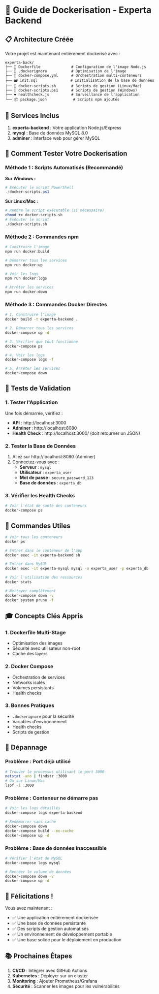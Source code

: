# 🐳 Guide de Dockerisation - Experta Backend

## 📋 **Architecture Créée**

Votre projet est maintenant entièrement dockerisé avec :

```
experta-back/
├── 🐳 Dockerfile              # Configuration de l'image Node.js
├── 🚫 .dockerignore           # Optimisation de l'image
├── 🎼 docker-compose.yml      # Orchestration multi-conteneurs
├── 🗃️ init.sql               # Initialisation de la base de données
├── 🔧 docker-scripts.sh       # Scripts de gestion (Linux/Mac)
├── 🔧 docker-scripts.ps1      # Scripts de gestion (Windows)
├── ❤️ healthcheck.js          # Surveillance de l'application
└── 📦 package.json            # Scripts npm ajoutés
```

## 🎯 **Services Inclus**

1. **experta-backend** : Votre application Node.js/Express
2. **mysql** : Base de données MySQL 8.0
3. **adminer** : Interface web pour gérer MySQL

## 🚀 **Comment Tester Votre Dockerisation**

### **Méthode 1 : Scripts Automatisés (Recommandé)**

**Sur Windows :**
```powershell
# Exécuter le script PowerShell
./docker-scripts.ps1
```

**Sur Linux/Mac :**
```bash
# Rendre le script exécutable (si nécessaire)
chmod +x docker-scripts.sh
# Exécuter le script
./docker-scripts.sh
```

### **Méthode 2 : Commandes npm**

```bash
# Construire l'image
npm run docker:build

# Démarrer tous les services
npm run docker:up

# Voir les logs
npm run docker:logs

# Arrêter les services
npm run docker:down
```

### **Méthode 3 : Commandes Docker Directes**

```bash
# 1. Construire l'image
docker build -t experta-backend .

# 2. Démarrer tous les services
docker-compose up -d

# 3. Vérifier que tout fonctionne
docker-compose ps

# 4. Voir les logs
docker-compose logs -f

# 5. Arrêter les services
docker-compose down
```

## 🧪 **Tests de Validation**

### **1. Tester l'Application**

Une fois démarrée, vérifiez :

- **API** : http://localhost:3000
- **Adminer** : http://localhost:8080
- **Health Check** : http://localhost:3000/ (doit retourner un JSON)

### **2. Tester la Base de Données**

1. Allez sur http://localhost:8080 (Adminer)
2. Connectez-vous avec :
   - **Serveur** : `mysql`
   - **Utilisateur** : `experta_user`
   - **Mot de passe** : `secure_password_123`
   - **Base de données** : `experta_db`

### **3. Vérifier les Health Checks**

```bash
# Voir l'état de santé des conteneurs
docker-compose ps
```

## 🔧 **Commandes Utiles**

```bash
# Voir tous les conteneurs
docker ps

# Entrer dans le conteneur de l'app
docker exec -it experta-backend sh

# Entrer dans MySQL
docker exec -it experta-mysql mysql -u experta_user -p experta_db

# Voir l'utilisation des ressources
docker stats

# Nettoyer complètement
docker-compose down -v
docker system prune -f
```

## 🎓 **Concepts Clés Appris**

### **1. Dockerfile Multi-Stage**
- Optimisation des images
- Sécurité avec utilisateur non-root
- Cache des layers

### **2. Docker Compose**
- Orchestration de services
- Networks isolés
- Volumes persistants
- Health checks

### **3. Bonnes Pratiques**
- `.dockerignore` pour la sécurité
- Variables d'environnement
- Health checks
- Scripts de gestion

## 🚨 **Dépannage**

### **Problème : Port déjà utilisé**
```bash
# Trouver le processus utilisant le port 3000
netstat -ano | findstr :3000
# Ou sur Linux/Mac
lsof -i :3000
```

### **Problème : Conteneur ne démarre pas**
```bash
# Voir les logs détaillés
docker-compose logs experta-backend

# Redémarrer sans cache
docker-compose down
docker-compose build --no-cache
docker-compose up -d
```

### **Problème : Base de données inaccessible**
```bash
# Vérifier l'état de MySQL
docker-compose logs mysql

# Recréer le volume de données
docker-compose down -v
docker-compose up -d
```

## 🎉 **Félicitations !**

Vous avez maintenant :
- ✅ Une application entièrement dockerisée
- ✅ Une base de données persistante
- ✅ Des scripts de gestion automatisés
- ✅ Un environnement de développement portable
- ✅ Une base solide pour le déploiement en production

## 📚 **Prochaines Étapes**

1. **CI/CD** : Intégrer avec GitHub Actions
2. **Kubernetes** : Déployer sur un cluster
3. **Monitoring** : Ajouter Prometheus/Grafana
4. **Sécurité** : Scanner les images pour les vulnérabilités 